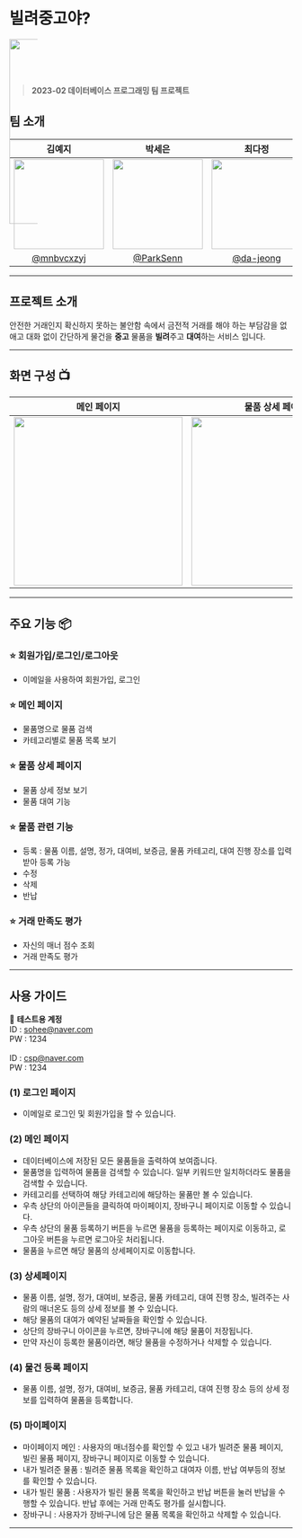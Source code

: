 # 빌려중고야? 

<div align="center" style="width:50px; height:50px" >
 <img width="329px" src="https://github.com/mnbvcxzyj/DBDB-deep/assets/101444425/1a485402-d3b9-40b1-a10b-72fac7017bf5" alt="joongologo" border="0">
</div>

<br/>
 
> **2023-02 데이터베이스 프로그래밍 팀 프로젝트** 


## 팀 소개

|      김예지       |          박세은         |       최다정           |            한현서           |                                                                                                  
| :------------------------------------------------------------------------------: | :---------------------------------------------------------------------------------------------------------------------------------------------------: | :---------------------------------------------------------------------------------------------------------------------------------------------------------------------------------------------------: | :---------------------------------------------------------------------------------------------------------------------------------------------------------------------------------------------------: | 
|   <img width="160px" src="https://avatars.githubusercontent.com/u/101444425?v=4"  />    |                      <img width="160px" src="https://avatars.githubusercontent.com/u/102174849?v=4" />    |                   <img width="160px" src="https://avatars.githubusercontent.com/u/80518843?v=4"/>   |                     <img width="160px" src="https://avatars.githubusercontent.com/u/80339766?v=4"/>
|   [@mnbvcxzyj](https://github.com/mnbvcxzyj)   |    [@ParkSenn](https://github.com/ParkSenn)  | [@da-jeong](https://github.com/da-jeong)  | [@hyunseo-han](https://github.com/hyunseo-han) | 

---


## 프로젝트 소개
안전한 거래인지 확신하지 못하는 불안함 속에서 금전적 거래를 해야 하는 부담감을 없애고 대화 없이 간단하게 물건을 **중고** 물품을 **빌려**주고 **대여**하는 서비스 입니다. 

---
## 화면 구성 📺
| 메인 페이지  |  물품 상세 페이지   |  빌려준 물품 페이지   |  빌린 물품 페이지  |  장바구니 페이지  | 
| :-------: | :------------: | :------------: | :------------: |  :------------: |  
|  <img width="300" src="https://github.com/mnbvcxzyj/DBDB-deep/assets/101444425/d7d84224-ff1d-414b-bb82-f7a3b0a1153a"/> |  <img width="300" src="https://github.com/mnbvcxzyj/DBDB-deep/assets/101444425/791e3072-7e53-4274-a4b8-dba06595e8fc"/>|  <img width="300" src=""/>|  <img width="300" src=""/>|  <img width="300" src="https://github.com/mnbvcxzyj/DBDB-deep/assets/101444425/816dfb66-7371-4efc-82b7-b1def9310fa1"/> | 

---
## 주요 기능 📦

### ⭐️ 회원가입/로그인/로그아웃
- 이메일을 사용하여 회원가입, 로그인 

### ⭐️ 메인 페이지 
- 물품명으로 물품 검색
- 카테고리별로 물품 목록 보기

### ⭐️ 물품 상세 페이지
- 물품 상세 정보 보기
- 물품 대여 기능
 
### ⭐️ 물품 관련 기능 
- 등록 : 물품 이름, 설명, 정가, 대여비, 보증금, 물품 카테고리, 대여 진행 장소를 입력 받아 등록 가능
- 수정
- 삭제
- 반납

### ⭐️ 거래 만족도 평가 
- 자신의 매너 점수 조회
- 거래 만족도 평가
---
## 사용 가이드
🔐 **테스트용 계정** <br/>
ID : sohee@naver.com <br/>
PW : 1234 <br/>
<br/>
ID : csp@naver.com <br/>
PW : 1234

### (1) 로그인 페이지
- 이메일로 로그인 및 회원가입을 할 수 있습니다. 

### (2) 메인 페이지
- 데이터베이스에 저장된 모든 물품들을 출력하여 보여줍니다. 
- 물품명을 입력하여 물품을 검색할 수 있습니다. 일부 키워드만 일치하더라도 물품을 검색할 수 있습니다. 
- 카테고리를 선택하여 해당 카테고리에 해당하는 물품만 볼 수 있습니다. 
- 우측 상단의 아이콘들을 클릭하여 마이페이지, 장바구니 페이지로 이동할 수 있습니다.
- 우측 상단의 물품 등록하기 버튼을 누르면 물품을 등록하는 페이지로 이동하고, 로그아웃 버튼을 누르면 로그아웃 처리됩니다. 
- 물품을 누르면 해당 물품의 상세페이지로 이동합니다.

### (3) 상세페이지 
- 물품 이름, 설명, 정가, 대여비, 보증금, 물품 카테고리, 대여 진행 장소, 빌려주는 사람의 매너온도 등의 상세 정보를 볼 수 있습니다.
- 해당 물품의 대여가 예약된 날짜들을 확인할 수 있습니다.
- 상단의 장바구니 아이콘을 누르면, 장바구니에 해당 물품이 저장됩니다. 
- 만약 자신이 등록한 물품이라면, 해당 물품을 수정하거나 삭제할 수 있습니다.

### (4) 물건 등록 페이지 
-  물품 이름, 설명, 정가, 대여비, 보증금, 물품 카테고리, 대여 진행 장소 등의 상세 정보를 입력하여 물품을 등록합니다.

### (5) 마이페이지 
- 마이페이지 메인 : 사용자의 매너점수를 확인할 수 있고 내가 빌려준 물품 페이지, 빌린 물품 페이지, 장바구니 페이지로 이동할 수 있습니다.
- 내가 빌려준 물품 : 빌려준 물품 목록을 확인하고 대여자 이름, 반납 여부등의 정보를 확인할 수 있습니다. 
- 내가 빌린 물품 : 사용자가 빌린 물품 목록을 확인하고 반납 버튼을 눌러 반납을 수행할 수 있습니다. 반납 후에는 거래 만족도 평가를 실시합니다. 
- 장바구니 : 사용자가 장바구니에 담은 물품 목록을 확인하고 삭제할 수 있습니다. 
---

